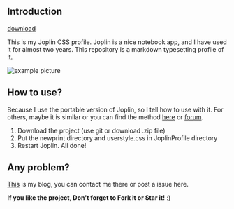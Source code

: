 ## Introduction

[download](https://github.com/lightzhan/joplin-theme-gloden-2020/archive/master.zip)

This is my Joplin CSS profile. Joplin is a nice notebook app, and I have used it for almost two years. This repository is a markdown typesetting profile of it.

![example picture](pic/example.png)

## How to use?



Because I use the portable version of Joplin, so I tell how to use with it. For others, maybe it is similar or you can find the method [here](https://joplinapp.org/) or [forum](https://discourse.joplinapp.org/).
1. Download the project (use git or download .zip file)
2. Put the  newprint directory and userstyle.css in JoplinProfile directory
3. Restart Joplin. All done!

## Any problem?
[This](http://lightzhan.xyz/) is my blog, you can contact me there or post a issue here.

**If you like the project, Don't forget to Fork it or Star it!** :)
